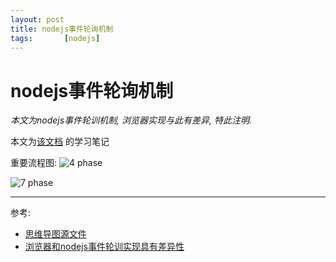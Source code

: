 ```yaml
---
layout: post
title: nodejs事件轮询机制
tags:       [nodejs]
---
```


# nodejs事件轮询机制
*本文为nodejs事件轮训机制, 浏览器实现与此有差异, 特此注明.*

本文为[该文档](https://blog.insiderattack.net/event-loop-and-the-big-picture-nodejs-event-loop-part-1-1cb67a182810)
的学习笔记

重要流程图:
![4 phase](https://miro.medium.com/max/2200/1*2yXbhvpf1kj5YT-m_fXgEQ.png)

![7 phase](https://miro.medium.com/max/1498/1*lkkdFLw5vh1bZJl8ysOAng.jpeg)


---
参考:
- [思维导图源文件](https://github.com/jituanlin/public-docs/blob/master/public-mindmaps/)
- [浏览器和nodejs事件轮训实现具有差异性](https://stackoverflow.com/questions/31582672/what-is-the-different-between-javascript-event-loop-and-node-js-event-loop)

